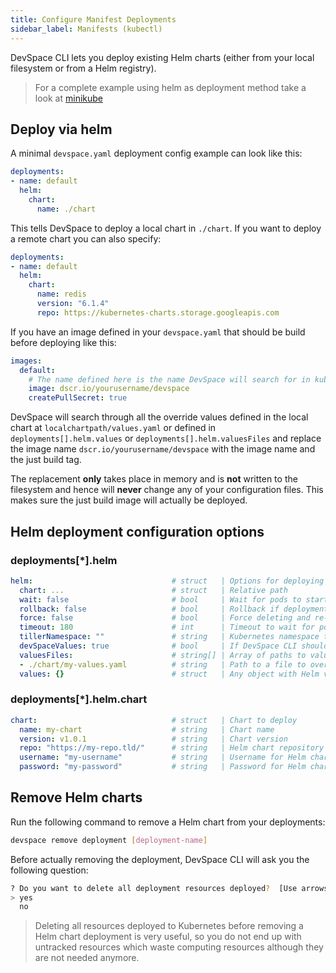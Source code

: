 ```yaml
---
title: Configure Manifest Deployments
sidebar_label: Manifests (kubectl)
---
```


DevSpace CLI lets you deploy existing Helm charts (either from your local filesystem or from a Helm registry).

> For a complete example using helm as deployment method take a look at [minikube](https://github.com/devspace-cloud/devspace/tree/master/examples/minikube)

## Deploy via helm

A minimal `devspace.yaml` deployment config example can look like this:
```yaml
deployments:
- name: default
  helm:
    chart:
      name: ./chart
```

This tells DevSpace to deploy a local chart in `./chart`. If you want to deploy a remote chart you can also specify:
```yaml
deployments:
- name: default
  helm:
    chart:
      name: redis
      version: "6.1.4"
      repo: https://kubernetes-charts.storage.googleapis.com
```

If you have an image defined in your `devspace.yaml` that should be build before deploying like this:
```yaml
images:
  default:
    # The name defined here is the name DevSpace will search for in kubernetes manifests
    image: dscr.io/yourusername/devspace
    createPullSecret: true
```

DevSpace will search through all the override values defined in the local chart at `localchartpath/values.yaml` or defined in `deployments[].helm.values` or `deployments[].helm.valuesFiles` and replace the image name `dscr.io/yourusername/devspace` with the image name and the just build tag.  

The replacement **only** takes place in memory and is **not** written to the filesystem and hence will **never** change any of your configuration files. This makes sure the just build image will actually be deployed.  

## Helm deployment configuration options

### deployments[\*].helm
```yaml
helm:                               # struct   | Options for deploying with Helm
  chart: ...                        # struct   | Relative path 
  wait: false                       # bool     | Wait for pods to start after deployment (Default: false)
  rollback: false                   # bool     | Rollback if deployment failed (Default: false)
  force: false                      # bool     | Force deleting and re-creating Kubernetes resources during deployment (Default: false)
  timeout: 180                      # int      | Timeout to wait for pods to start after deployment (Default: 180)
  tillerNamespace: ""               # string   | Kubernetes namespace to run Tiller in (Default: "" = same a deployment namespace)
  devSpaceValues: true              # bool     | If DevSpace CLI should replace images overrides and values.yaml before deploying (Default: true)
  valuesFiles:                      # string[] | Array of paths to values files
  - ./chart/my-values.yaml          # string   | Path to a file to override values.yaml with
  values: {}                        # struct   | Any object with Helm values to override values.yaml during deployment
```

### deployments[\*].helm.chart
```yaml
chart:                              # struct   | Chart to deploy
  name: my-chart                    # string   | Chart name
  version: v1.0.1                   # string   | Chart version
  repo: "https://my-repo.tld/"      # string   | Helm chart repository
  username: "my-username"           # string   | Username for Helm chart repository
  password: "my-password"           # string   | Password for Helm chart repository
```

## Remove Helm charts

Run the following command to remove a Helm chart from your deployments:
```bash
devspace remove deployment [deployment-name]
```

Before actually removing the deployment, DevSpace CLI will ask you the following question:
```bash
? Do you want to delete all deployment resources deployed?  [Use arrows to move, type to filter]
> yes
  no
```

> Deleting all resources deployed to Kubernetes before removing a Helm chart deployment is very useful, so you do not end up with untracked resources which waste computing resources although they are not needed anymore.
